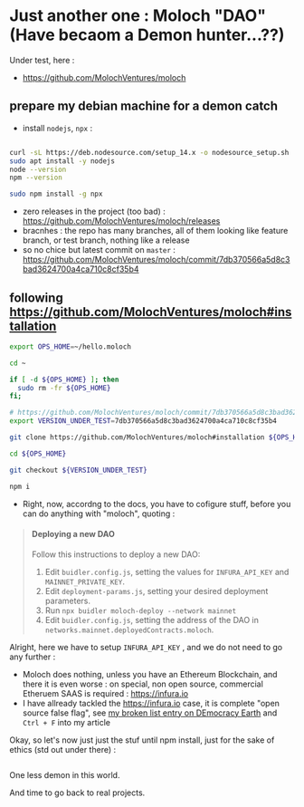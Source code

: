 # Just another one : Moloch "DAO" (Have becaom a Demon hunter...??)

Under test, here : 

* https://github.com/MolochVentures/moloch



## prepare my debian machine for a demon catch

* install `nodejs`, `npx` : 

```bash

curl -sL https://deb.nodesource.com/setup_14.x -o nodesource_setup.sh
sudo apt install -y nodejs
node --version
npm --version

sudo npm install -g npx

```

* zero releases in the project (too bad) : https://github.com/MolochVentures/moloch/releases
* bracnhes : the repo has many branches, all of them looking like feature branch, or test branch, nothing like a release
* so no chice but latest commit on `master` : https://github.com/MolochVentures/moloch/commit/7db370566a5d8c3bad3624700a4ca710c8cf35b4

## following https://github.com/MolochVentures/moloch#installation

```bash
export OPS_HOME=~/hello.moloch

cd ~ 

if [ -d ${OPS_HOME} ]; then 
  sudo rm -fr ${OPS_HOME}
fi;

# https://github.com/MolochVentures/moloch/commit/7db370566a5d8c3bad3624700a4ca710c8cf35b4  is latest commit on the 4th of July, 2020
export VERSION_UNDER_TEST=7db370566a5d8c3bad3624700a4ca710c8cf35b4

git clone https://github.com/MolochVentures/moloch#installation ${OPS_HOME}

cd ${OPS_HOME}

git checkout ${VERSION_UNDER_TEST}

npm i


```

* Right, now, accordng to the docs, you have to cofigure stuff, before you can do anything with "moloch", quoting : 

> 
> 
> #### Deploying a new DAO
> 
> Follow this instructions to deploy a new DAO:
> 
> 1. Edit `buidler.config.js`, setting the values for `INFURA_API_KEY` and `MAINNET_PRIVATE_KEY`.
> 2. Edit `deployment-params.js`, setting your desired deployment parameters.
> 3. Run `npx buidler moloch-deploy --network mainnet`
> 4. Edit `buidler.config.js`, setting the address of the DAO in `networks.mainnet.deployedContracts.moloch`.
> 
> 


Alright, here we have to setup `INFURA_API_KEY` , and we do not need to go any further : 
* Moloch does nothing, unless you have an Ethereum Blockchain, and there it is even worse : on special, non open source, commercial Etheruem SAAS is required : https://infura.io 
* I have allready tackled the https://infura.io  case, it is complete "open source false flag",  see [my broken list entry on DEmocracy Earth](https://github.com/pokusio/le-defi/blob/master/the-broken-list/democracy-earth/README.md) and `Ctrl + F` into my article

Okay, so let's now just just the stuf until npm install, just for the sake of ethics (std out under there) : 



```bash

```


One less demon in this world.




And time to go back to real projects.
